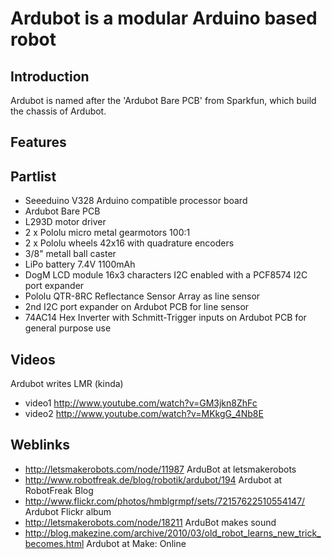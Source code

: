 <h1>Ardubot is a modular Arduino based robot</h2>

<h2>Introduction</h2>

Ardubot is named after the 'Ardubot Bare PCB' from Sparkfun, which build the chassis of Ardubot. 


<h2>Features</h2>

<h2>Partlist</h2> 

 * Seeeduino V328 Arduino compatible processor board
 * Ardubot Bare PCB 
 * L293D motor driver
 * 2 x Pololu micro metal gearmotors 100:1
 * 2 x Pololu wheels 42x16 with quadrature encoders
 * 3/8" metall ball caster
 * LiPo battery 7.4V 1100mAh
 * DogM LCD module 16x3 characters I2C enabled with a PCF8574 I2C port expander
 * Pololu QTR-8RC Reflectance Sensor Array as line sensor 
 * 2nd I2C port expander on Ardubot PCB for line sensor
 * 74AC14 Hex Inverter with Schmitt-Trigger inputs on Ardubot PCB for general purpose use

<h2>Videos</h2> 

Ardubot writes LMR (kinda)

* video1 http://www.youtube.com/watch?v=GM3jkn8ZhFc
* video2 http://www.youtube.com/watch?v=MKkgG_4Nb8E

<h2>Weblinks</h2> 

 * http://letsmakerobots.com/node/11987 ArduBot at letsmakerobots
 * http://www.robotfreak.de/blog/robotik/ardubot/194 Ardubot at RobotFreak Blog
 * http://www.flickr.com/photos/hmblgrmpf/sets/72157622510554147/ Ardubot Flickr album
 * http://letsmakerobots.com/node/18211 ArduBot makes sound
 * http://blog.makezine.com/archive/2010/03/old_robot_learns_new_trick_becomes.html Ardubot at Make: Online
